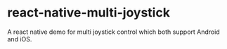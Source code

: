 # react-native-multi-joystick
A react native demo for multi joystick control which both support Android and iOS.
